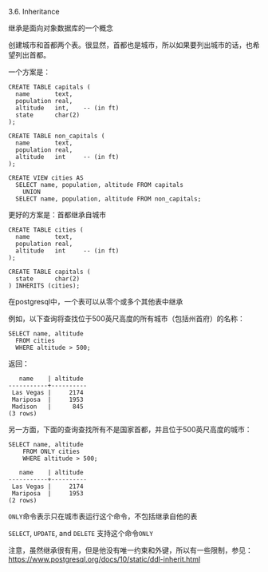 3.6. Inheritance

继承是面向对象数据库的一个概念

创建城市和首都两个表。很显然，首都也是城市，所以如果要列出城市的话，也希望列出首都。

一个方案是：
```
CREATE TABLE capitals (
  name       text,
  population real,
  altitude   int,    -- (in ft)
  state      char(2)
);

CREATE TABLE non_capitals (
  name       text,
  population real,
  altitude   int     -- (in ft)
);

CREATE VIEW cities AS
  SELECT name, population, altitude FROM capitals
    UNION
  SELECT name, population, altitude FROM non_capitals;
```

更好的方案是：首都继承自城市
```
CREATE TABLE cities (
  name       text,
  population real,
  altitude   int     -- (in ft)
);

CREATE TABLE capitals (
  state      char(2)
) INHERITS (cities);
```

在postgresql中，一个表可以从零个或多个其他表中继承

例如，以下查询将查找位于500英尺高度的所有城市（包括州首府）的名称：
```
SELECT name, altitude
  FROM cities
  WHERE altitude > 500;
```

返回：
```
   name    | altitude
-----------+----------
 Las Vegas |     2174
 Mariposa  |     1953
 Madison   |      845
(3 rows)
```

另一方面，下面的查询查找所有不是国家首都，并且位于500英尺高度的城市：
```
SELECT name, altitude
    FROM ONLY cities
    WHERE altitude > 500;
```

```
   name    | altitude
-----------+----------
 Las Vegas |     2174
 Mariposa  |     1953
(2 rows)

```

`ONLY`命令表示只在城市表运行这个命令，不包括继承自他的表

`SELECT`, `UPDATE`, and `DELETE` 支持这个命令`ONLY`

注意，虽然继承很有用，但是他没有唯一约束和外键，所以有一些限制，参见：https://www.postgresql.org/docs/10/static/ddl-inherit.html